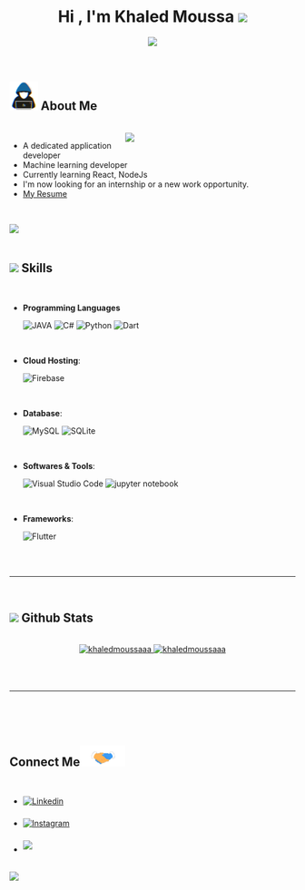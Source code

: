 
<h1 align="center"><b>Hi , I'm Khaled Moussa </b><img src="https://media.giphy.com/media/hvRJCLFzcasrR4ia7z/giphy.gif" width="35"></h1>

<p align="center">
  <a href="https://github.com/DenverCoder1/readme-typing-svg"><img src="https://readme-typing-svg.herokuapp.com?font=Time+New+Roman&color=cyan&size=25&center=true&vCenter=true&width=600&height=100&lines=Hello+Everyone;"></a>
</p>

<br>



	
## <picture><img src = "https://github.com/0xAbdulKhalid/0xAbdulKhalid/raw/main/assets/mdImages/about_me.gif" width = 50px></picture> **About Me**


<br>
<picture> <img align="right" src="https://media.giphy.com/media/qgQUggAC3Pfv687qPC/giphy.gif" width = 300px></picture>

- A dedicated application developer
- Machine learning developer
- Currently learning React, NodeJs
- I'm now looking for an internship or a new work opportunity.
- [My Resume](https://read.cv/khaledmoussa)

<br>

<img src="https://user-images.githubusercontent.com/73097560/115834477-dbab4500-a447-11eb-908a-139a6edaec5c.gif"><br><br>

## <img src="https://media2.giphy.com/media/QssGEmpkyEOhBCb7e1/giphy.gif?cid=ecf05e47a0n3gi1bfqntqmob8g9aid1oyj2wr3ds3mg700bl&rid=giphy.gif" width ="25"><b> Skills</b>
<br>

<p align="center">

- **Programming Languages**
    
    ![JAVA](https://img.shields.io/badge/java-%23ED8B00.svg?&style=for-the-badge&logo=java&logoColor=white)
    ![C#](https://img.shields.io/badge/c%20-%2300599C.svg?&style=for-the-badge&logo=c&logoColor=white)
    ![Python](https://img.shields.io/badge/Python%20-%2314354C.svg?style=for-the-badge&logo=python&logoColor=white)
    ![Dart](https://img.shields.io/badge/dart-%230175C2.svg?&style=for-the-badge&logo=dart&logoColor=white)

<br>

- **Cloud Hosting**:

    ![Firebase](https://img.shields.io/badge/firebase%20-%23039BE5.svg?&style=for-the-badge&logo=firebase)
    
<br>
  
- **Database**:
  
    ![MySQL](https://img.shields.io/badge/mysql-%2300f.svg?&style=for-the-badge&logo=mysql&logoColor=white)
    ![SQLite](https://img.shields.io/badge/sqlite-%2307405e.svg?&style=for-the-badge&logo=sqlite&logoColor=white)
    
<br>

- **Softwares & Tools**:
  
    ![Visual Studio Code](https://img.shields.io/badge/Visual%20Studio%20Code-0078d7.svg?style=for-the-badge&logo=visual-studio-code&logoColor=white)
    ![jupyter notebook](https://img.shields.io/badge/Jupyter%20-%23F37626.svg?&style=for-the-badge&logo=Jupyter&logoColor=white)


<br>

- **Frameworks**:

    ![Flutter](https://img.shields.io/badge/Flutter%20-%2302569B.svg?&style=for-the-badge&logo=Flutter&logoColor=white)


</p>

<br>
<br>

-----

<br>


## <img src="https://media.giphy.com/media/iY8CRBdQXODJSCERIr/giphy.gif" width="35"><b> Github Stats </b>
<br>

<div align="center">

<a href="https://github.com/0xabdulkhalid/">
  <img src="https://github-readme-stats.vercel.app/api?username=khaledmoussaaa&show_icons=true&line_height=20&title_color=7A7ADB&icon_color=2234AE&text_color=D3D3D3&bg_color=0,000000,130F40" width="450"
       alt="khaledmoussaaa"/>
  <img src="https://github-readme-stats.vercel.app/api/top-langs?username=khaledmoussaaa&show_icons=true&line_height=20&title_color=7A7ADB&icon_color=2234AE&text_color=D3D3D3&bg_color=0,000000,130F40" width="450"
       alt="khaledmoussaaa"/>
</a>
</div>

<br>
<br>
<br>

-----

<br>
<br>
<br>

## <b> Connect Me</b><img src="https://github.com/0xAbdulKhalid/0xAbdulKhalid/raw/main/assets/mdImages/handshake.gif" width ="80">
<br>
<div align='left'>

<ul>

<li>
<a href="https://www.linkedin.com/in/khaled-moussa-95375b276" target="_blank">
<img src="https://img.shields.io/badge/linkedin:  Khaled Moussa-%2300acee.svg?color=405DE6&style=for-the-badge&logo=linkedin&logoColor=white" alt=Linkedin style="margin-bottom: 5px;"/>
</a>
</li>

<br>

<li>
<a href="https://www.facebook.com/KhaledMousssaa?mibextid=LQQJ4d" target="_blank">
<img src="https://img.shields.io/badge/instagram:  KhalidMoussaa-%2300acee.svg?&style=for-the-badge&logo=Instagram&logoColor=white" alt=Instagram style="margin-bottom: 5px;"/>
</a>
</li>

<br>

<li>
<a href="mailto:khaledmoussa909@gmail.com" target="_blank">
<img src="https://img.shields.io/badge/gmail:  Khaled Moussa-%23EA4335.svg?style=for-the-badge&logo=gmail&logoColor=white" t=Email style="margin-bottom: 5px;" />
</a>
</li>
	
</ul>
</div>

<br>
<img src="https://user-images.githubusercontent.com/73097560/115834477-dbab4500-a447-11eb-908a-139a6edaec5c.gif">
<br>
<br>
<br>

<div align='center'>


</div>
<br>

